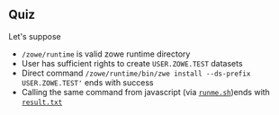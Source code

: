 ## Quiz

Let's suppose
* `/zowe/runtime` is valid zowe runtime directory
* User has sufficient rights to create `USER.ZOWE.TEST` datasets
* Direct command `/zowe/runtime/bin/zwe install --ds-prefix USER.ZOWE.TEST'` ends with success
* Calling the same command from javascript (via [`runme.sh`](runme.sh))ends with [`result.txt`](result.txt)
